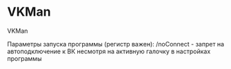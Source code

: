 # VKMan
VKMan

Параметры запуска программы (регистр важен):
/noConnect - запрет на автоподключение к ВК несмотря на активную галочку в настройках программы